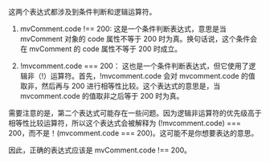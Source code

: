 这两个表达式都涉及到条件判断和逻辑运算符。

1. mvComment.code !== 200:
这是一个条件判断表达式，意思是当 mvComment 对象的 code 属性不等于 200 时为真。换句话说，这个条件会在 mvComment 的 code 属性不等于 200 时成立。

2. !mvcomment.code === 200：
这也是一个条件判断表达式，但它使用了逻辑非（!）运算符。首先，!mvcomment.code 会对 mvcomment.code 的值取非，然后再与 200 进行相等性比较。这个表达式的意思是，当 mvcomment.code 的值取非之后等于 200 时为真。

需要注意的是，第二个表达式可能存在一些问题。因为逻辑非运算符的优先级高于相等性比较运算符，所以这个表达式会被解释为 (!mvcomment.code) === 200，而不是！(mvcomment.code === 200)。这可能不是你想要表达的意思。

因此，正确的表达式应该是 mvComment.code !== 200。